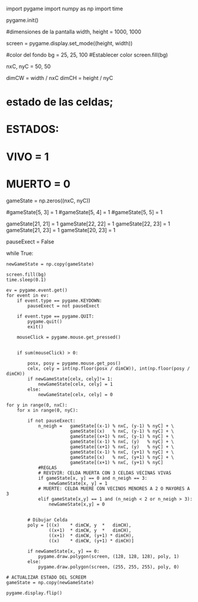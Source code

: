 import pygame
import numpy as np
import time

pygame.init()

#dimensiones de la pantalla
width, height = 1000, 1000

screen = pygame.display.set_mode((height, width))

#color del fondo
bg = 25, 25, 100
#Establecer color
screen.fill(bg)

nxC, nyC = 50, 50

dimCW = width / nxC
dimCH = height / nyC


# estado de las celdas;
# ESTADOS:
# VIVO = 1
# MUERTO = 0
gameState = np.zeros((nxC, nyC))

#gameState[5, 3] = 1
#gameState[5, 4] = 1
#gameState[5, 5] = 1

gameState[21, 21] = 1
gameState[22, 22] = 1
gameState[22, 23] = 1
gameState[21, 23] = 1
gameState[20, 23] = 1

pauseExect = False

while True:
    
	newGameState = np.copy(gameState)
	
	screen.fill(bg)
	time.sleep(0.1)

	ev = pygame.event.get()
	for event in ev:
		if event.type == pygame.KEYDOWN:
			pauseExect = not pauseExect
		
		if event.type == pygame.QUIT:
			pygame.quit()
			exit()

		mouseClick = pygame.mouse.get_pressed()
		

		if sum(mouseClick) > 0:
			
			posx, posy = pygame.mouse.get_pos()
			celx, cely = int(np.floor(posx / dimCW)), int(np.floor(posy / dimCH))
			if newGameState[celx, cely]!= 1:
				newGameState[celx, cely] = 1
			else:
				newGameState[celx, cely] = 0

	for y in range(0, nxC):
		for x in range(0, nyC):

			if not pauseExect:
				n_neigh = 	gameState[(x-1) % nxC, (y-1) % nyC] + \
							gameState[(x) 	% nxC, (y-1) % nyC] + \
							gameState[(x+1) % nxC, (y-1) % nyC] + \
							gameState[(x-1) % nxC, (y)   % nyC] + \
							gameState[(x+1) % nxC, (y)   % nyC] + \
							gameState[(x-1) % nxC, (y+1) % nyC] + \
							gameState[(x) 	% nxC, (y+1) % nyC] + \
							gameState[(x+1) % nxC, (y+1) % nyC]		
	    		#REGLAS
	    		# REVIVIR: CELDA MUERTA CON 3 CELDAS VECINAS VIVAS
				if gameState[x, y] == 0 and n_neigh == 3:
					newGameState[x, y] = 1
				# MUERTE: CELDA MUERE CON VECINOS MENORES A 2 O MAYORES A 3
				elif gameState[x,y] == 1 and (n_neigh < 2 or n_neigh > 3):
					newGameState[x,y] = 0

    		
    		# Dibujar Celda
			poly = [((x)	* dimCW, y 	* 	dimCH),
					((x+1)	* dimCW, y 	* 	dimCH),
    				((x+1)	* dimCW, (y+1) * dimCH),
    				((x)	* dimCW, (y+1) * dimCH)]
					
			if newGameState[x, y] == 0:
				pygame.draw.polygon(screen, (128, 128, 128), poly, 1)
			else:
				pygame.draw.polygon(screen, (255, 255, 255), poly, 0)

    # ACTUALIZAR ESTADO DEL SCREEM
	gameState = np.copy(newGameState)

	pygame.display.flip()
